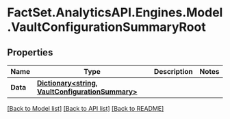 # FactSet.AnalyticsAPI.Engines.Model.VaultConfigurationSummaryRoot

## Properties

Name | Type | Description | Notes
------------ | ------------- | ------------- | -------------
**Data** | [**Dictionary&lt;string, VaultConfigurationSummary&gt;**](VaultConfigurationSummary.md) |  | 

[[Back to Model list]](../README.md#documentation-for-models) [[Back to API list]](../README.md#documentation-for-api-endpoints) [[Back to README]](../README.md)

